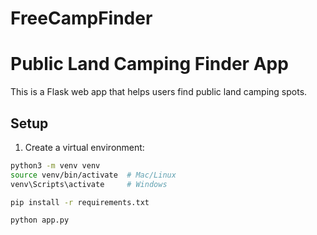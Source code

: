 # FreeCampFinder
# Public Land Camping Finder App

This is a Flask web app that helps users find public land camping spots.

## Setup

1. Create a virtual environment:

```bash
python3 -m venv venv
source venv/bin/activate  # Mac/Linux
venv\Scripts\activate     # Windows

pip install -r requirements.txt

python app.py

